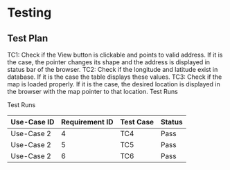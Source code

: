 # Testing

## Test Plan
TC1: Check if the View button is clickable and points to valid address. If it is the case, the pointer changes its shape and the address is displayed in status bar of the browser.
TC2: Check if the longitude and latitude exist in database. If it is the case the table displays these values.
TC3: Check if the map is loaded properly. If it is the case, the desired location is displayed in the browser with the map pointer to that location.
Test Runs

Test Runs

| Use-Case ID | Requirement ID | Test Case | Status |
| ----------- | -------------- | --------- | ------ |
| Use-Case 2  | 4              | TC4       | Pass   |
| Use-Case 2  | 5              | TC5       | Pass   |
| Use-Case 2  | 6              | TC6       | Pass   |
